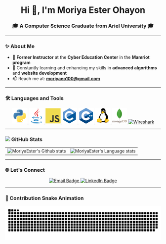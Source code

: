 <h1 align="center">Hi 👋, I'm Moriya Ester Ohayon</h1>
<h3 align="center">🎓 A Computer Science Graduate from Ariel University 🎓</h3>

---

### ✨ About Me

- 🔭 **Former Instructor** at the **Cyber Education Center** in the **Mamriot program**  
- 🌱 Constantly learning and enhancing my skills in **advanced algorithms** and **website development**  
- 📫 Reach me at: **[moriyaeo100@gmail.com](mailto:moriyaeo100@gmail.com)**  

---

### 🛠️ Languages and Tools

<p align="center">
    <a href="https://www.python.org" target="_blank" rel="noreferrer">
        <img src="https://raw.githubusercontent.com/devicons/devicon/master/icons/python/python-original.svg" alt="Python" width="50" height="50"/>
    </a><a href="https://www.java.com" target="_blank" rel="noreferrer">
        <img src="https://raw.githubusercontent.com/devicons/devicon/master/icons/java/java-original.svg" alt="Java" width="50" height="50"/>
    </a><a href="https://developer.mozilla.org/en-US/docs/Web/JavaScript" target="_blank" rel="noreferrer">
        <img src="https://raw.githubusercontent.com/devicons/devicon/master/icons/javascript/javascript-original.svg" alt="JavaScript" width="50" height="50"/>
    </a><a href="https://www.cprogramming.com/" target="_blank" rel="noreferrer">
        <img src="https://raw.githubusercontent.com/devicons/devicon/master/icons/c/c-original.svg" alt="C" width="50" height="50"/>
    </a><a href="#" target="_blank" rel="noreferrer">
        <img src="https://raw.githubusercontent.com/devicons/devicon/master/icons/cplusplus/cplusplus-original.svg" alt="C++" width="50" height="50"/>
    </a><a href="https://www.linux.org/" target="_blank" rel="noreferrer">
        <img src="https://raw.githubusercontent.com/devicons/devicon/master/icons/linux/linux-original.svg" alt="Linux" width="50" height="50"/>
    </a><a href="https://www.mongodb.com/" target="_blank" rel="noreferrer">
        <img src="https://raw.githubusercontent.com/devicons/devicon/master/icons/mongodb/mongodb-original-wordmark.svg" alt="MongoDB" width="50" height="50"/>
    </a><a href="https://www.wireshark.org/" target="_blank" rel="noreferrer">
        <img src="https://upload.wikimedia.org/wikipedia/commons/d/df/Wireshark_icon.svg" alt="Wireshark" width="50" height="50"/>
    </a>
</p>


---

### <img src="https://media.giphy.com/media/iY8CRBdQXODJSCERIr/giphy.gif" width="25"> GitHub Stats

<div align="center">
  <table>
    <tr>
      <!-- Github status -->
      <td>
        <img height="259" src="https://github-readme-stats.vercel.app/api?username=MoriyaEster&show_icons=true&line_height=28&hide_border=true&card_width=347&include_all_commits=true&role=owner,collaborator&show=reviews,discussions_answered&rank_icon=percentile&exclude_repo=github-readme-stats&&theme=buefy" style="width: 100%; height: 100%;" alt="MoriyaEster's Github stats" />
      </td>
      <!-- Github use of programming language -->
      <td>
          <img height="259" src="https://github-readme-stats.vercel.app/api/top-langs/?username=MoriyaEster&layout=compact&langs_count=12&hide_border=true&role=owner,collaborator&theme=buefy" alt="MoriyaEster's Language stats" />
      </td>
    </tr>
  </table>
</div>

---

### 🌐 Let's Connect

<p align="center">
    <a href="mailto:moriyaeo100@gmail.com">
        <img src="https://img.shields.io/badge/-Email-D14836?style=for-the-badge&logo=gmail&logoColor=white" alt="Email Badge">
    </a>
    <a href="https://www.linkedin.com/in/moriyaester" target="_blank">
        <img src="https://img.shields.io/badge/-LinkedIn-0A66C2?style=for-the-badge&logo=linkedin&logoColor=white" alt="LinkedIn Badge">
    </a>
</p>

---

### 🐍 Contribution Snake Animation

<p align="center">
  <img src="https://raw.githubusercontent.com/MoriyaEster/MoriyaEster/output/snake.svg" alt="Contribution Snake Animation"/>
</p>


